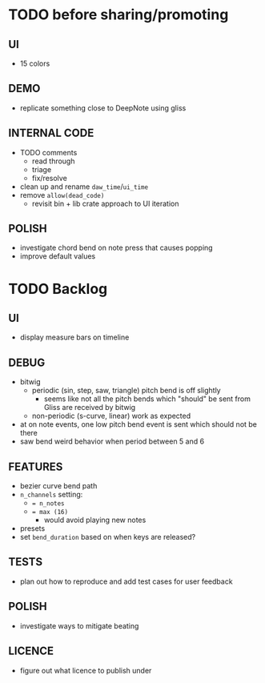 # TODO before sharing/promoting

## UI  
* 15 colors

## DEMO
* replicate something close to DeepNote using gliss

## INTERNAL CODE
* TODO comments
  * read through
  * triage
  * fix/resolve
* clean up and rename `daw_time`/`ui_time`
* remove `allow(dead_code)`
  * revisit bin + lib crate approach to UI iteration

## POLISH
* investigate chord bend on note press that causes popping
* improve default values 

# TODO Backlog

## UI
* display measure bars on timeline

## DEBUG
* bitwig
  * periodic (sin, step, saw, triangle) pitch bend is off slightly
    * seems like not all the pitch bends which "should" be sent from Gliss are received by bitwig
  * non-periodic (s-curve, linear) work as expected
* at on note events, one low pitch bend event is sent which should not be there
* saw bend weird behavior when period between 5 and 6

## FEATURES
* bezier curve bend path
* `n_channels` setting:
  * `= n_notes`
  * `= max (16)`
    * would avoid playing new notes
* presets
* set `bend_duration` based on when keys are released?

## TESTS
* plan out how to reproduce and add test cases for user feedback

## POLISH
* investigate ways to mitigate beating

## LICENCE
* figure out what licence to publish under
